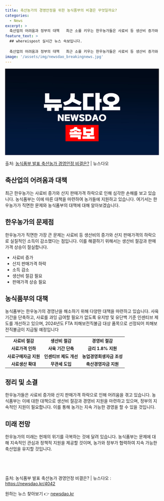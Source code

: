```yaml
---
title: 축산농가의 경영안정을 위한 농식품부의 비결은 무엇일까요?
categories:
  - News
excerpt: >
  축산업의 어려움과 정부의 대책   최근 소를 키우는 한우농가들은 사료비 등 생산비 증가와 더불어 산지 판매가…
feature_text: >
  ## whereispost 실시간 뉴스 속보입니다.

  축산업의 어려움과 정부의 대책   최근 소를 키우는 한우농가들은 사료비 등 생산비 증가와 더불어 산지 판매가…
image: '/assets/img/newsdao_breakingnews.jpg'
---
```


![뉴스다오 속보](/assets/img/newsdao_breakingnews.jpg)

<p>출처: <a href="https://newsdao.kr/4042" rel="dofollow">농식품부 발표 축산농가 경영안정 비결은?</a> | 뉴스다오</p>

<h2 data-ke-size="size26">축산업의 어려움과 대책</h2>
<p data-ke-size="size16">최근 한우농가는 사료비 증가와 산지 판매가격 하락으로 인해 심각한 손해를 보고 있습니다. 농식품부는 이에 따른 대책을 마련하여 농가들에 지원하고 있습니다. 여기서는 한우농가가 직면한 문제와 농식품부의 대책에 대해 알아보겠습니다.</p>

<h2 data-ke-size="size26">한우농가의 문제점</h2>
<p data-ke-size="size16">한우농가가 직면한 가장 큰 문제는 사료비 등 생산비의 증가와 산지 판매가격의 하락으로 실질적인 소득이 감소했다는 점입니다. 이를 해결하기 위해서는 생산비 절감과 판매가격 상승이 절실합니다.</p>
<ul>
  <li>사료비 증가</li>
  <li>산지 판매가격 하락</li>
  <li>소득 감소</li>
  <li>생산비 절감 필요</li>
  <li>판매가격 상승 필요</li>
</ul>

<h2 data-ke-size="size26">농식품부의 대책</h2>
<p data-ke-size="size16">농식품부는 한우농가의 경영난을 해소하기 위해 다양한 대책을 마련하고 있습니다. 사육 기간을 단축하고, 사료를 과잉 급여할 필요가 없도록 유지방 및 유단백 기준 인센티브 제도를 개선하고 있으며, 2024년도 FTA 피해보전직불금 대상 품목으로 선정되어 피해보전직불금이 지급될 예정입니다</p>
<table>
  <tr>
    <td style="text-align: center; height: 17px;"><b>사료비 절감</b></td>
    <td style="text-align: center; height: 17px;"><b>생산비 절감</b></td>
    <td style="text-align: center; height: 17px;"><b>경영비 절감</b></td>
  </tr>
  <tr>
    <td style="text-align: center; height: 17px;"><b>사료가격 인하</b></td>
    <td style="text-align: center; height: 17px;"><b>사육 기간 단축</b></td>
    <td style="text-align: center; height: 17px;"><b>금리 1.8% 지원</b></td>
  </tr>
  <tr>
    <td style="text-align: center; height: 17px;"><b>사료구매자금 지원</b></td>
    <td style="text-align: center; height: 17px;"><b>인센티브 제도 개선</b></td>
    <td style="text-align: center; height: 17px;"><b>농업경영회생자금 조성</b></td>
  </tr>
  <tr>
    <td style="text-align: center; height: 17px;"><b>사료생산 확대</b></td>
    <td style="text-align: center; height: 17px;"><b>무관세 도입</b></td>
    <td style="text-align: center; height: 17px;"><b>축산경영자금 지원</b></td>
  </tr>
</table>

<h2 data-ke-size="size26">정리 및 소결</h2>
<p data-ke-size="size16">한우농가들은 사료비 증가와 산지 판매가격 하락으로 인해 어려움을 겪고 있습니다. 농식품부는 이에 대한 대책으로 생산비 절감과 경영비 지원을 마련하고 있으며, 정부의 지속적인 지원이 필요합니다. 이를 통해 농가는 지속 가능한 경영을 할 수 있을 것입니다.</p>

<h2 data-ke-size="size26">미래 전망</h2>
<p data-ke-size="size16">한우농가의 미래는 현재의 위기를 극복하는 것에 달려 있습니다. 농식품부는 문제에 대해 지속적인 관심과 정책적 지원을 제공할 것이며, 농가와 정부가 협력하여 지속 가능한 축산업을 유지할 것입니다.</p>
<p data-ke-size="size16">&nbsp;</p>
<p data-ke-size="size16">&nbsp;</p>

출처: 농식품부 발표 축산농가 경영안정 비결은? | 뉴스다오 : https://newsdao.kr/4042 

원하는 뉴스 찾아보기 👉 <a href="https://newsdao.kr" rel="dofollow">newsdao.kr</a>


